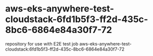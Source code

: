 # aws-eks-anywhere-test-cloudstack-6fd1b5f3-ff2d-435c-8bc6-6864e84a30f7-72
repository for use with E2E test job aws-eks-anywhere-test-cloudstack:6fd1b5f3-ff2d-435c-8bc6-6864e84a30f7-72
